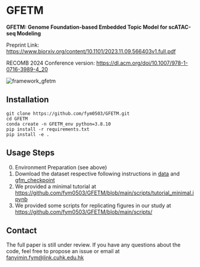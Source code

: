 # GFETM
**GFETM: Genome Foundation-based Embedded Topic Model for scATAC-seq Modeling**

Preprint Link: https://www.biorxiv.org/content/10.1101/2023.11.09.566403v1.full.pdf

RECOMB 2024 Conference version: https://dl.acm.org/doi/10.1007/978-1-0716-3989-4_20

![framework_gfetm](https://github.com/user-attachments/assets/6e090921-21d0-4089-a6fc-7b8db5fa14a2)

## Installation
```
git clone https://github.com/fym0503/GFETM.git
cd GFETM
conda create -n GFETM_env python=3.8.10
pip install -r requirements.txt
pip install -e .
```
## Usage Steps
0. Environment Preparation (see above)
1. Download the dataset respective following instructions in [data](https://github.com/fym0503/GFETM/tree/main/data) and [gfm_checkpoint](https://github.com/fym0503/GFETM/tree/main/gfm_checkpoint)
2. We provided a minimal tutorial at https://github.com/fym0503/GFETM/blob/main/scripts/tutorial_minimal.ipynb
3. We provided some scripts for replicating figures in our study at https://github.com/fym0503/GFETM/blob/main/scripts/

## Contact
The full paper is still under review. If you have any questions about the code, feel free to propose an issue or email at fanyimin.fym@link.cuhk.edu.hk
